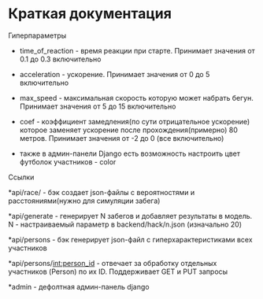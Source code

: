# Краткая документация

Гиперпараметры

- time_of_reaction - время реакции при старте. Принимает значения от 0.1 до 0.3 включительно 

- acceleration - ускорение. Принимает значения от 0 до 5 включительно 

- max_speed - максимальная скорость которую может набрать бегун. Принимает значения от 5 до 15 включительно

- coef - коэффициент замедления(по сути отрицательное ускорение) которое заменяет ускорение после прохождения(примерно) 80 метров. Принимает значения от -2 до 0 (все включительно)

- также в админ-панели Django есть возможность настроить цвет футболок участников - color

Ссылки

*api/race/ - бэк создает json-файлы с вероятностями и расстояниями(нужно для симуляции забега)

*api/generate - генерирует N забегов и добавляет результаты в модель. N - настраиваемый параметр в backend/hack/n.json (изначально 20)

*api/persons - бэк генерирует json-файл с гиперхарактеристиками всех участников

*api/persons/<int:person_id> - отвечает за обработку отдельных участников (Person) по их ID. Поддерживает GET и PUT запросы

*admin - дефолтная админ-панель django
